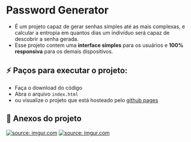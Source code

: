 # Password Generator
- É um projeto capaz de gerar senhas simples até as mais complexas, e calcular a entropia em quantos dias um indivíduo será capaz de descobrir a senha gerada. 
- Esse projeto contem uma **interface simples** para os usuários e **100% responsiva** para os demais dispositivos.

## :zap: Paços para executar o projeto:
- Faça o download do código
- Abra o arquivo `index.html`
- ou visualize o projeto que está hosteado pelo [github pages](https://eu-lucas.github.io/Password-Generator/)

## :pushpin: Anexos do projeto
<a href="https://imgur.com/uSKg1ws.png"><img src="https://imgur.com/uSKg1ws.png" title="source: imgur.com" /></a>
<a href="https://imgur.com/bK5dvI4.png"><img src="https://imgur.com/bK5dvI4.png" title="source: imgur.com" /></a>
